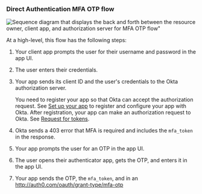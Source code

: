 ### Direct Authentication MFA OTP flow

<div class="full">

![Sequence diagram that displays the back and forth between the resource owner, client app, and authorization server for MFA OTP flow"](/img/authorization/oauth-mfaotp-grant-flow.png)

</div>

<!-- Source for image. Generated using http://www.plantuml.com/plantuml/uml/

skinparam monochrome true
actor "Resource Owner (User)" as user
participant "Client App (Your App)" as client
participant "Authorization Server (Okta) " as okta

autonumber "<b>#."
client -> user: Prompts user for username and password
user -> client: Enters credentials
client -> okta: Sends token request to /token endpoint
okta -> client: Sends access token (and optionally refresh token)

-->

At a high-level, this flow has the following steps:

1. Your client app prompts the user for their username and password in the app UI.
1. The user enters their credentials.
1. Your app sends its client ID and the user's credentials to the Okta authorization server.

    You need to register your app so that Okta can accept the authorization request. See [Set up your app](#set-up-your-app) to register and configure your app with Okta. After registration, your app can make an authorization request to Okta. See [Request for tokens](#request-for-tokens).

1. Okta sends a 403 error that MFA is required and includes the `mfa_token` in the response.
1. Your app prompts the user for an OTP in the app UI.
1. The user opens their authenticator app, gets the OTP, and enters it in the app UI.
1. Your app sends the OTP, the `mfa_token`, and  in an http://auth0.com/oauth/grant-type/mfa-otp

